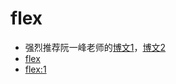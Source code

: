 # flex

* 强烈推荐阮一峰老师的[博文1](https://ruanyifeng.com/blog/2015/07/flex-grammar.html)，[博文2](https://www.ruanyifeng.com/blog/2015/07/flex-examples.html)
* [flex](https://developer.mozilla.org/zh-CN/docs/Web/CSS/flex)
* [flex:1](https://zhuanlan.zhihu.com/p/136223806)
